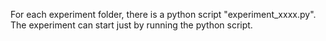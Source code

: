 For each experiment folder, there is a python script "experiment_xxxx.py". The experiment can start just by running the python script.

